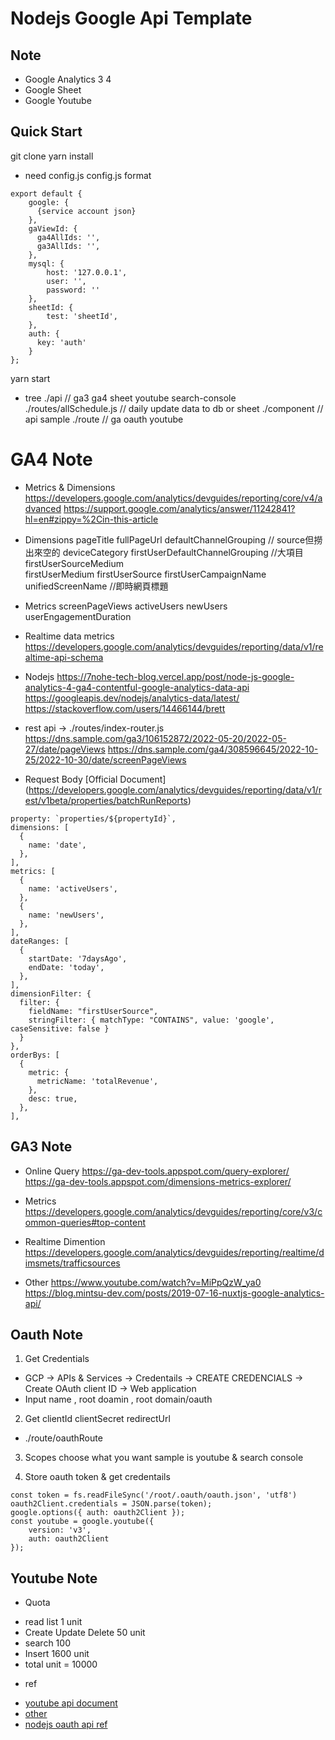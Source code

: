# Nodejs Google Api Template

## Note
* Google Analytics 3 4
* Google Sheet
* Google Youtube

## Quick Start
git clone 
yarn install

* need config.js
config.js format
```
export default {
    google: {
      {service account json}
    },
    gaViewId: {
      ga4AllIds: '',
      ga3AllIds: '',
    },
    mysql: {
        host: '127.0.0.1',
        user: '',
        password: ''
    },
    sheetId: {
        test: 'sheetId',
    },
    auth: {
      key: 'auth'
    }
};
```
yarn start

* tree
./api                     // ga3 ga4 sheet youtube search-console
./routes/allSchedule.js   // daily update data to db or sheet
./component               // api sample
./route                   // ga oauth youtube

# GA4 Note
* Metrics & Dimensions
https://developers.google.com/analytics/devguides/reporting/core/v4/advanced
https://support.google.com/analytics/answer/11242841?hl=en#zippy=%2Cin-this-article

* Dimensions
pageTitle
fullPageUrl
defaultChannelGrouping // source但撈出來空的
deviceCategory
firstUserDefaultChannelGrouping   //大項目
firstUserSourceMedium             
firstUserMedium
firstUserSource
firstUserCampaignName
unifiedScreenName     //即時網頁標題

* Metrics
screenPageViews
activeUsers
newUsers
userEngagementDuration

* Realtime data metrics
https://developers.google.com/analytics/devguides/reporting/data/v1/realtime-api-schema

* Nodejs
https://7nohe-tech-blog.vercel.app/post/node-js-google-analytics-4-ga4-contentful-google-analytics-data-api
https://googleapis.dev/nodejs/analytics-data/latest/
https://stackoverflow.com/users/14466144/brett

* rest api -> ./routes/index-router.js
https://dns.sample.com/ga3/106152872/2022-05-20/2022-05-27/date/pageViews
https://dns.sample.com/ga4/308596645/2022-10-25/2022-10-30/date/screenPageViews

* Request Body
[Official Document]
(https://developers.google.com/analytics/devguides/reporting/data/v1/rest/v1beta/properties/batchRunReports)

```
property: `properties/${propertyId}`,
dimensions: [
  {
    name: 'date',
  },
],
metrics: [
  {
    name: 'activeUsers',
  },
  {
    name: 'newUsers',
  },
],
dateRanges: [
  {
    startDate: '7daysAgo',
    endDate: 'today',
  },
],
dimensionFilter: {
  filter: {
    fieldName: "firstUserSource",
    stringFilter: { matchType: "CONTAINS", value: 'google', caseSensitive: false }
  }
},
orderBys: [
  {
    metric: {
      metricName: 'totalRevenue',
    },
    desc: true,
  },
],
```

## GA3 Note
* Online Query
https://ga-dev-tools.appspot.com/query-explorer/
https://ga-dev-tools.appspot.com/dimensions-metrics-explorer/

* Metrics
https://developers.google.com/analytics/devguides/reporting/core/v3/common-queries#top-content

* Realtime Dimention
https://developers.google.com/analytics/devguides/reporting/realtime/dimsmets/trafficsources

* Other
https://www.youtube.com/watch?v=MiPpQzW_ya0
https://blog.mintsu-dev.com/posts/2019-07-16-nuxtjs-google-analytics-api/

## Oauth Note
1. Get Credentials
- GCP -> APIs & Services -> Credentails -> CREATE CREDENCIALS -> Create OAuth client ID -> Web application
- Input name , root doamin , root domain/oauth

2. Get clientId clientSecret redirectUrl
- ./route/oauthRoute

3. Scopes choose what you want
sample is youtube & search console

4. Store oauth token & get credentails
```
const token = fs.readFileSync('/root/.oauth/oauth.json', 'utf8')
oauth2Client.credentials = JSON.parse(token);
google.options({ auth: oauth2Client });
const youtube = google.youtube({
    version: 'v3',
    auth: oauth2Client
});
```
## Youtube Note

* Quota
- read list 1 unit
- Create Update Delete 50 unit
- search 100
- Insert 1600 unit
- total unit = 10000

* ref
- [youtube api document](https://developers.google.com/youtube/v3/docs)
- [other](https://www.pexels.com/zh-tw/search/videos/%E8%BE%A6%E5%85%AC%E5%AE%A4/)
- [nodejs oauth api ref](https://hackmd.io/@c36ICNyhQE6-iTXKxoIocg/S1eYdtA1P)
